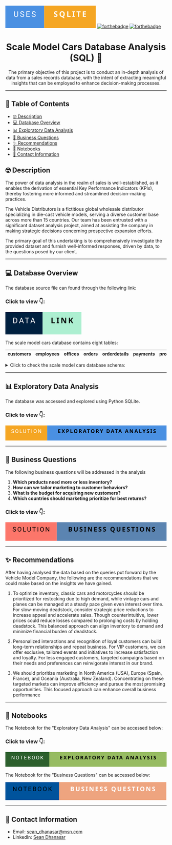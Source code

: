 [![forthebadge](https://github.com/seandhan/Scale-Model-Cars-Database-Analysis/blob/main/images/USES-SQLITE-.svg)]()
[![forthebadge](https://forthebadge.com/images/badges/made-with-python.svg)](https://forthebadge.com)
[![forthebadge](https://forthebadge.com/images/badges/made-with-markdown.svg)](https://forthebadge.com)

<h1 align="center">Scale Model Cars Database Analysis (SQL) 🚗 </h1>


<p align="center">The primary objective of this project is to conduct an in-depth analysis of data from a sales records database, with the intent of extracting meaningful insights that can be employed to enhance decision-making processes. 
  </p>




---

## 📝 Table of Contents

- [🤓 Description](#description)
- [💻 Database Overview](#database-overview)
- [📊 Exploratory Data Analysis](#exploratory-data-analysis)
- [🚀 Business Questions](#business-questions)
- [✨ Recommendations](#recommnendations)
- [📗 Notebooks](#notebooks)
- [📧 Contact Information](#contact-information)

## 🤓 Description <a name = "description"></a>

The power of data analysis in the realm of sales is well-established, as it enables the derivation of essential Key Performance Indicators (KPIs), thereby fostering more informed and streamlined decision-making practices.

The Vehicle Distributors is a fictitious global wholesale distributor specializing in die-cast vehicle models, serving a diverse customer base across more than 15 countries. Our team has been entrusted with a significant dataset analysis project, aimed at assisting the company in making strategic decisions concerning prospective expansion efforts.

The primary goal of this undertaking is to comprehensively investigate the provided dataset and furnish well-informed responses, driven by data, to the questions posed by our client.

---

## 💻 Database Overview <a name = "database-overview"></a>

The database source file can found through the following link:
### Click to view 👇:

[![Data_link](https://github.com/seandhan/Scale-Model-Cars-Database-Analysis/blob/main/images/Data-LINK-.svg)](https://github.com/seandhan/Scale-Model-Cars-Database-Analysis/blob/main/stores.db)


The scale model cars database contains eight tables:

| customers | employees | offices | orders | orderdetails | payments | products | productlines |
| --------- | --------- | ------- | ------ | ------------ | -------- | -------- | ------------ | 

<details>
<summary>Click to check the scale model cars database schema:</summary>
<br>

The scale model cars database schema is as follows.

![stores_db_schema.png](https://github.com/seandhan/Scale-Model-Cars-Database-Analysis/blob/main/images/stores_db_schema.png)
</details>

---

## 📊 Exploratory Data Analysis <a name = "exploratory-data-analysis"></a>

The database was accessed and explored using Python SQLite.

### Click to view 👇:

[![Solution-Exploratory Data Analysis](https://github.com/seandhan/Scale-Model-Cars-Database-Analysis/blob/main/images/Solution-Exploratory%20Data%20Analysis-.svg)](https://github.com/seandhan/Scale-Model-Cars-Database-Analysis/blob/main/Exploratory%20Data%20Analysis/ReadME.md)




---



## 🚀 Business Questions <a name = "business-questions"></a>

The following business questions will be addressed in the analysis

1. **Which products need more or less inventory?**
2. **How can we tailor marketing to customer behaviors?**
3. **What is the budget for acquiring new customers?**
4. **Which countries should marketing prioritize for best returns?**

### Click to view 👇:

[![Solution-Business Questions](https://github.com/seandhan/Scale-Model-Cars-Database-Analysis/blob/main/images/Solution-Business%20Questions-.svg)](https://github.com/seandhan/Scale-Model-Cars-Database-Analysis/blob/main/Business%20Questions/ReadMe.md)


---



## ✨ Recommendations <a name = "recommnendations"></a>

After having analysed the data based on the queries put forward by the Vehicle Model Company, the following are the recommendations that we could make based on the insights we have gained.

1. To optimize inventory, classic cars and motorcycles should be prioritized for restocking due to high demand, while vintage cars and planes can be managed at a steady pace given even interest over time. For slow-moving deadstock, consider strategic price reductions to increase appeal and accelerate sales. Though counterintuitive, lower prices could reduce losses compared to prolonging costs by holding deadstock. This balanced approach can align inventory to demand and minimize financial burden of deadstock.

2. Personalized interactions and recognition of loyal customers can build long-term relationships and repeat business. For VIP customers, we can offer exclusive, tailored events and initiatives to increase satisfaction and loyalty. For less engaged customers, targeted campaigns based on their needs and preferences can reinvigorate interest in our brand.

3. We should prioritize marketing in North America (USA), Europe (Spain, France), and Oceania (Australia, New Zealand). Concentrating on these targeted markets can improve efficiency and pursue the most promising opportunities. This focused approach can enhance overall business performance

---




## 📗 Notebooks <a name = "notebooks"></a>

The Notebook for the "Exploratory Data Analysis" can be accessed below:

### Click to view 👇:

[![Exploratory Data Analysis](https://github.com/seandhan/Scale-Model-Cars-Database-Analysis/blob/main/images/Notebook-Exploratory%20Data%20analysis-.svg)](https://github.com/seandhan/Scale-Model-Cars-Database-Analysis/blob/main/Notebooks/Scale%20Model%20Cars%20Database%20Analysis-%20EDA.ipynb)

The Notebook for the "Business Questions" can be accessed below:

[![Business Questions](https://github.com/seandhan/Scale-Model-Cars-Database-Analysis/blob/main/images/Notebook-Business%20Questions-.svg)](https://github.com/seandhan/Scale-Model-Cars-Database-Analysis/blob/main/Notebooks/Scale%20Model%20Cars%20Database%20Analysis-Business%20Questions.ipynb)

---

## 📧 Contact Information <a name = "contact-information"></a>

- Email: [sean_dhanasar@msn.com](mailto:sean_dhanasar@msn.com)
- LinkedIn: [Sean Dhanasar](https://www.linkedin.com/in/sdhanasar)


